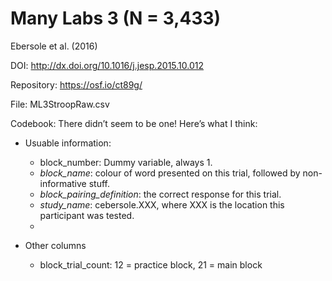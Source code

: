 # Many Labs 3 (N = 3,433)

Ebersole et al. (2016)

DOI: http://dx.doi.org/10.1016/j.jesp.2015.10.012

Repository: https://osf.io/ct89g/

File: ML3StroopRaw.csv

Codebook: There didn’t seem to be one! Here’s what I think:

- Usuable information:
  - block_number: Dummy variable, always 1.
  - _block_name_: colour of word presented on this trial, followed by non-informative stuff.
  - _block_pairing_definition_: the correct response for this trial.
  - _study_name_: cebersole.XXX, where XXX is the location this participant was tested.
  - 
 
- Other columns
   
  - block_trial_count: 12 = practice block, 21 = main block


